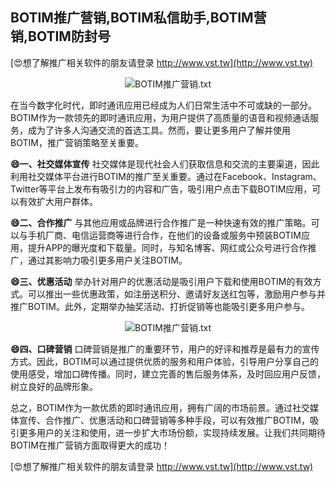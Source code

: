 ## **BOTIM推广营销,BOTIM私信助手,BOTIM营销,BOTIM防封号**

[😍想了解推广相关软件的朋友请登录 http://www.vst.tw](http://www.vst.tw)

 <center><img src="https://vst.tw/MP4/tuiguang/png/7.png" alt="BOTIM推广营销.txt"></center>

在当今数字化时代，即时通讯应用已经成为人们日常生活中不可或缺的一部分。BOTIM作为一款领先的即时通讯应用，为用户提供了高质量的语音和视频通话服务，成为了许多人沟通交流的首选工具。然而，要让更多用户了解并使用BOTIM，推广营销策略至关重要。

**😄一、社交媒体宣传**
社交媒体是现代社会人们获取信息和交流的主要渠道，因此利用社交媒体平台进行BOTIM的推广至关重要。通过在Facebook、Instagram、Twitter等平台上发布有吸引力的内容和广告，吸引用户点击下载BOTIM应用，可以有效扩大用户群体。

**😄二、合作推广**
与其他应用或品牌进行合作推广是一种快速有效的推广策略。可以与手机厂商、电信运营商等进行合作，在他们的设备或服务中预装BOTIM应用，提升APP的曝光度和下载量。同时，与知名博客、网红或公众号进行合作推广，通过其影响力吸引更多用户关注BOTIM。

**😄三、优惠活动**
举办针对用户的优惠活动是吸引用户下载和使用BOTIM的有效方式。可以推出一些优惠政策，如注册送积分、邀请好友送红包等，激励用户参与并推广BOTIM。此外，定期举办抽奖活动、打折促销等也能吸引更多用户参与。

 <center><img src="https://vst.tw/MP4/tuiguang/png/0.png" alt="BOTIM推广营销.txt"></center>

**😄四、口碑营销**
口碑营销是推广的重要环节，用户的好评和推荐是最有力的宣传方式。因此，BOTIM可以通过提供优质的服务和用户体验，引导用户分享自己的使用感受，增加口碑传播。同时，建立完善的售后服务体系，及时回应用户反馈，树立良好的品牌形象。

总之，BOTIM作为一款优质的即时通讯应用，拥有广阔的市场前景。通过社交媒体宣传、合作推广、优惠活动和口碑营销等多种手段，可以有效推广BOTIM，吸引更多用户的关注和使用，进一步扩大市场份额，实现持续发展。让我们共同期待BOTIM在推广营销方面取得更大的成功！

[😍想了解推广相关软件的朋友请登录 http://www.vst.tw](http://www.vst.tw)



